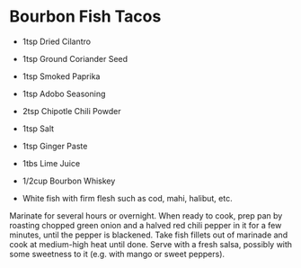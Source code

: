 # Bourbon Fish Tacos

* 1tsp Dried Cilantro
* 1tsp Ground Coriander Seed
* 1tsp Smoked Paprika
* 1tsp Adobo Seasoning
* 2tsp Chipotle Chili Powder
* 1tsp Salt

* 1tsp Ginger Paste
* 1tbs Lime Juice
* 1/2cup Bourbon Whiskey

* White fish with firm flesh such as cod, mahi, halibut, etc.

Marinate for several hours or overnight. When ready to cook, prep pan by roasting chopped green onion and a halved red chili pepper in it for a few minutes, until the pepper is blackened. Take fish fillets out of marinade and cook at medium-high heat until done. 
Serve with a fresh salsa, possibly with some sweetness to it (e.g. with mango or sweet peppers).
